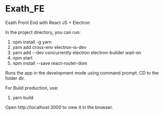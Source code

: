 # Exath_FE
Exath Front End with React JS + Electron

In the project directory, you can run:

1. npm install -g yarn
1. yarn add cross-env electron-is-dev
3. yarn add --dev concurrently electron electron-builder wait-on 
4. npm start
5. npm install --save react-router-dom

Runs the app in the development mode using command prompt.
CD to the folder dir.

For Build production, use:
1. yarn build

Open http://localhost:3000 to view it in the browser.

